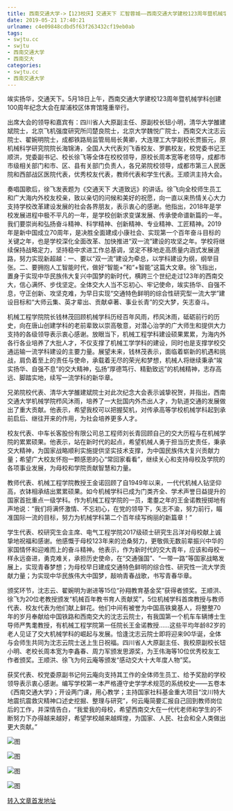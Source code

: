 ```yaml
---
title: 西南交通大学->【123校庆】交通天下 汇智蓉城——西南交通大学建校123周年暨机械学科创建100周年纪念大会隆重举行 | swjtu.cc
date: 2019-05-21 17:40:21
urlname: c4e09848cdbd5f63f263432cf19eb0ab
tags: 
- swjtu.cc
- swjtu
- 西南交通大学
- 西南交大
categories:
- swjtu.cc
- 西南交通大学
---
```



竢实扬华，交通天下。5月18日上午，西南交通大学建校123周年暨机械学科创建100周年纪念大会在犀浦校区体育馆隆重举行。

出席大会的领导和嘉宾有：四川省人大原副主任、原副校长钮小明，清华大学雒建斌院士，北京飞机强度研究所闫楚良院士，北京大学魏悦广院士，西南交大沈志云院士、翟婉明院士，成都铁路局监管局局长黄卿，大连理工大学副校长贾振元，原机械科学研究院院长海锦涛，全国人大代表刘飞香校友、罗鹏校友，校党委书记王顺洪，党委副书记、校长徐飞等全体在校校领导，原校长周本宽等老领导，成都市市级相关部门和市、区、县有关部门负责人，各兄弟院校领导，成都市第三人民医院和西部战区医院代表，优秀校友代表，教师代表和学生代表。王顺洪主持大会。

奏唱国歌后，徐飞发表题为《交通天下 大道致远》的讲话。徐飞向全校师生员工和广大海内外校友校亲，致以亲切的问候和美好的祝愿，向一直以来热情关心大力支持学校改革建设发展的社会各界朋友，表示衷心的感谢。他指出，2018年是学校发展进程中极不平凡的一年，是学校创新求变谋发展、传承使命谱新篇的一年。我们要崇尚和弘扬奋斗精神、科学精神、创新精神、专业精神、工匠精神。2019年是新中国成立70周年，是决胜全面建成小康社会、实现第一个百年奋斗目标的关键之年，也是学校深化全面改革、加快推进“双一流”建设的攻坚之年。学校将继续保持战略定力，坚持稳中求进工作总基调，坚定不移地走高质量内涵式发展道路，努力实现新超越：一、要以“双一流”建设为牵总，以学科建设为纲，纲举目张。二、要拥抱人工智能时代，做好“智能+”和“+智能”这篇大文章。徐飞指出，置身于实现中华民族伟大复兴中国梦的新时代，横跨三个世纪走过123年的西南交大，信心满怀、步伐坚定。全体交大人当不忘初心、牢记使命，竢实扬华、自强不息，守正创新、攻坚克难，为早日实现“交通特色鲜明的综合性研究型一流大学”建设目标和“大师云集、英才辈出、贡献卓著、事业长青”的交大梦，矢志奋斗。

机械工程学院院长钱林茂回顾机械学科历经百年风雨，栉风沐雨，砥砺前行的历史，向在唐山创建学科的老前辈致以崇高敬意，对潜心治学的广大师生和提供大力支持的各级领导表示衷心感谢。放眼当下，机械工程学科建设硕果累累，为海内外各行各业培养了大批人才，不仅支撑了机械工学学科的建设，同时也是支撑学校交通运输一流学科建设的主要力量。展望未来，钱林茂表示，面临着崭新的机遇和挑战，肩负着至上的责任与使命，承载着无尽的荣光和梦想，机械人将继续秉承“竢实扬华、自强不息”的交大精神，弘扬“厚德笃行、精勤致远”的机械精神，志存高远、脚踏实地，续写一流学科的新华章。

兄弟院校代表、清华大学雒建斌院士对此次纪念大会表示诚挚祝贺，并指出，西南交通大学机械学院栉风沐雨，培养了一大批国内外杰出人才，为轨道交通的发展做出了重大贡献。他表示，希望我校可以把握契机，对传承高等学校机械学科起到承前启后、继往开来的作用，为社会培养更多人才。

校友代表、中车长客股份有限公司总工程师刘长青回顾自己的交大历程与在机械学院的累累硕果。他表示，站在新时代的起点，希望机械人勇于担当历史责任，秉承交大精神，为国家战略顺利实施提供坚实技术支撑，为中国民族伟大复兴贡献力量；希望广大校友怀抱一颗感恩的心“常回家看看”，继续关心和支持母校及学院的各项事业发展，为母校和学院贡献智慧和力量。

教师代表、机械工程学院教授王金诺回顾了自1949年以来，一代代机械人钻坚仰高，衣钵相承结出累累硕果。如今机械学科已成为门类齐全、学术声誉日益提升的国家首批重点一级学科。作为机械工程学院的一员，耄耋之年的王金诺教授掷地有声地说：“我们将满怀激情、不忘初心，在党的领导下，矢志不渝，努力前行，瞄准国际一流的目标，努力为机械学科第二个百年续写绚丽的新篇章！”

学生代表、校研究生会主席、电气工程学院2017级硕士研究生吕洋对母校献上诚挚地祝福和感谢。他感慨于母校123年来的沧桑努力，更敬佩无数前辈振兴中华的家国情怀和迎难而上的奋斗精神。他表示，作为新时代的交大青年，应该和母校一样永远奋进，勇克难关，承担历史使命，在“交通强国”、“一带一路”等国家战略发展上，实现青春梦想；为母校早日建成交通特色鲜明的综合性、研究性一流大学贡献力量；为实现中华民族伟大中国梦，敲响青春战歌，书写青春华章。

颁奖环节，沈志云、翟婉明为谢进等15位“孙翔教育基金奖”获得者颁奖。王顺洪、徐飞为20位老教授颁发“机械百年教书育人贡献奖”，5位机械学科首席教授与教师代表、校友代表为他们献上鲜花。他们中间有被誉为中国高铁奠基人，将整整70年的岁月奉献给中国铁路和西南交大的沈志云院士，有我国第一个机车车辆博士生导师严隽耄教授，有机械工程学院第一任院长王金诺教授……这些平均年龄82岁的老人见证了交大机械学科的崛起与发展。恰逢沈志云院士即将迎来90华诞，全体与会师生共同为沈志云院士送上生日祝福。四川省人大原副主任、我校原副校长钮小明、老校长周本宽为李鑫春、周力军颁发思源奖，为王伟海等10位优秀校友工作者颁奖。王顺洪、徐飞为何云庵等颁发“感动交大十大年度人物”奖。

获奖代表、校党委原副书记何云庵向支持其工作的全体师生员工、给予奖励的学校领导表示衷心感谢。编写学校第一本严格遵守史学学术规范的系统校史——五卷本《西南交通大学》；开设两门课，用心教学；主持国家社科基金重大项目“汶川特大地震抗震救灾精神口述史挖掘、整理与研究”，何云庵简要汇报自己回到教师岗位后的工作，并深情告白，“我爱我的母校，希望西南交大在一代代老师和学生的不断努力下办得越来越好，希望学校越来越辉煌，为国家、人民、社会和全人类做出更大贡献。”



![图](https://news.swjtu.edu.cn/upload/201905/21/201905211724156320.jpg)

![图](https://news.swjtu.edu.cn/upload/201905/21/201905211717497239.jpg)

![图](https://news.swjtu.edu.cn/upload/201905/21/201905211717291287.jpg)

![图](https://news.swjtu.edu.cn/upload/201905/21/201905211717158770.jpg)

[转入文章首发地址](https://news.swjtu.edu.cn/shownews-18404.shtml)
